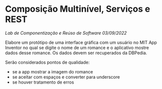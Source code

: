 # Composição Multinível, Serviços e REST
*Lab de Componentização e Reúso de Software 03/09/2022*

Elabore um protótipo de uma interface gráfica com um usuário no MIT App Inventor no qual se digite o nome de um romance e o aplicativo mostre dados desse romance. Os dados devem ser recuperados da DBPedia.

Serão considerados pontos de qualidade:
* se a app mostrar a imagem do romance
* se aceitar com espaços e converter para underscore
* se houver tratamento de erros
